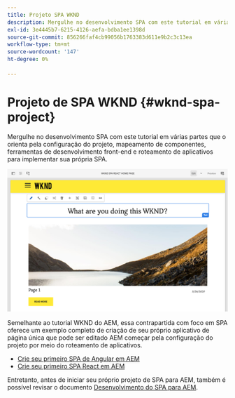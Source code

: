 ```yaml
---
title: Projeto SPA WKND
description: Mergulhe no desenvolvimento SPA com este tutorial em várias partes que o orienta pela configuração do projeto, mapeamento de componentes, ferramentas de desenvolvimento front-end e roteamento de aplicativos para implementar seu próprio SPA usando o React e o Angular.
exl-id: 3e4445b7-6215-4126-aefa-bdba1ee1398d
source-git-commit: 856266faf4cb99056b1763383d611e9b2c3c13ea
workflow-type: tm+mt
source-wordcount: '147'
ht-degree: 0%

---
```


# Projeto de SPA WKND {#wknd-spa-project}

Mergulhe no desenvolvimento SPA com este tutorial em várias partes que o orienta pela configuração do projeto, mapeamento de componentes, ferramentas de desenvolvimento front-end e roteamento de aplicativos para implementar sua própria SPA.

![Projeto SPA WKND](assets/wknd-spa-project.png)

Semelhante ao tutorial WKND do AEM, essa contrapartida com foco em SPA oferece um exemplo completo de criação de seu próprio aplicativo de página única que pode ser editado AEM começar pela configuração do projeto por meio do roteamento de aplicativos.

* [Crie seu primeiro SPA de Angular em AEM](https://experienceleague.adobe.com/docs/experience-manager-learn/spa-angular-tutorial/overview.html)
* [Crie seu primeiro SPA React em AEM](https://experienceleague.adobe.com/docs/experience-manager-learn/spa-react-tutorial/overview.html)

Entretanto, antes de iniciar seu próprio projeto de SPA para AEM, também é possível revisar o documento [Desenvolvimento do SPA para AEM](developing.md).
